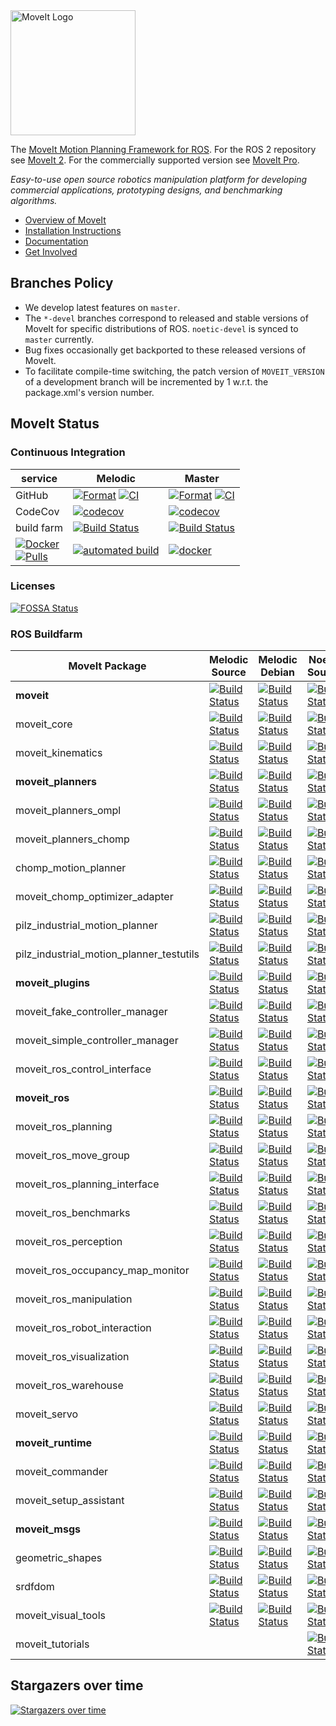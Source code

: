 <img src="https://moveit.ros.org/assets/logo/moveit_logo-black.png" alt="MoveIt Logo" width="200"/>

The [MoveIt Motion Planning Framework for ROS](http://moveit.ros.org). For the ROS 2 repository see [MoveIt 2](https://github.com/moveit/moveit2). For the commercially supported version see [MoveIt Pro](http://picknik.ai/pro).

*Easy-to-use open source robotics manipulation platform for developing commercial applications, prototyping designs, and benchmarking algorithms.*

- [Overview of MoveIt](https://moveit.ros.org)
- [Installation Instructions](https://moveit.ros.org/install/)
- [Documentation](https://moveit.ros.org/documentation/source-code-api/)
- [Get Involved](https://moveit.ros.org/about/get_involved/)

## Branches Policy

- We develop latest features on `master`.
- The `*-devel` branches correspond to released and stable versions of MoveIt for specific distributions of ROS. `noetic-devel` is synced to `master` currently.
- Bug fixes occasionally get backported to these released versions of MoveIt.
- To facilitate compile-time switching, the patch version of `MOVEIT_VERSION` of a development branch will be incremented by 1 w.r.t. the package.xml's version number.

## MoveIt Status

### Continuous Integration

service    | Melodic | Master
---------- | ------- | ------
GitHub | [![Format](https://github.com/moveit/moveit/actions/workflows/format.yaml/badge.svg?branch=melodic-devel)](https://github.com/moveit/moveit/actions/workflows/format.yaml?query=branch%3Amelodic-devel) [![CI](https://github.com/moveit/moveit/actions/workflows/ci.yaml/badge.svg?branch=melodic-devel)](https://github.com/moveit/moveit/actions/workflows/ci.yaml?query=branch%3Amelodic-devel) | [![Format](https://github.com/moveit/moveit/actions/workflows/format.yaml/badge.svg?branch=master)](https://github.com/moveit/moveit/actions/workflows/format.yaml?query=branch%3Amaster) [![CI](https://github.com/moveit/moveit/actions/workflows/ci.yaml/badge.svg?branch=master)](https://github.com/moveit/moveit/actions/workflows/ci.yaml?query=branch%3Amaster) |
CodeCov | [![codecov](https://codecov.io/gh/moveit/moveit/branch/melodic-devel/graph/badge.svg?token=W7uHKcY0ly)](https://codecov.io/gh/moveit/moveit) | [![codecov](https://codecov.io/gh/moveit/moveit/branch/master/graph/badge.svg?token=W7uHKcY0ly)](https://codecov.io/gh/moveit/moveit) |
build farm | [![Build Status](https://build.ros.org/buildStatus/icon?job=Mdev__moveit__ubuntu_bionic_amd64)](https://build.ros.org/job/Mdev__moveit__ubuntu_bionic_amd64) | [![Build Status](https://build.ros.org/buildStatus/icon?job=Ndev__moveit__ubuntu_focal_amd64)](https://build.ros.org/job/Ndev__moveit__ubuntu_focal_amd64/) |
| [![Docker](https://img.shields.io/docker/stars/moveit/moveit.svg)](https://registry.hub.docker.com/moveit/moveit)<br>[![Pulls](https://img.shields.io/docker/pulls/moveit/moveit.svg?maxAge=2592000)](https://hub.docker.com/r/moveit/moveit) | [![automated build](https://img.shields.io/docker/automated/moveit/moveit.svg?maxAge=2592000)](https://hub.docker.com/r/moveit/moveit) | [![docker](https://github.com/moveit/moveit/actions/workflows/docker.yaml/badge.svg?branch=master)](https://github.com/moveit/moveit/actions/workflows/docker.yaml?query=branch%3Amaster) |

### Licenses

[![FOSSA Status](https://app.fossa.com/api/projects/git%2Bgithub.com%2Fros-planning%2Fmoveit.svg?type=shield)](https://app.fossa.com/projects/git%2Bgithub.com%2Fros-planning%2Fmoveit?ref=badge_shield)


### ROS Buildfarm

MoveIt Package | Melodic Source | Melodic Debian | Noetic Source | Noetic Debian
-------------- | -------------- | -------------- | ------------- | -------------
**moveit** | [![Build Status](https://build.ros.org/buildStatus/icon?job=Msrc_uB__moveit__ubuntu_bionic__source)](https://build.ros.org/view/Msrc_uB/job/Msrc_uB__moveit__ubuntu_bionic__source) | [![Build Status](https://build.ros.org/buildStatus/icon?job=Mbin_uB64__moveit__ubuntu_bionic_amd64__binary)](https://build.ros.org/view/Mbin_uB64/job/Mbin_uB64__moveit__ubuntu_bionic_amd64__binary) | [![Build Status](https://build.ros.org/buildStatus/icon?job=Nsrc_uF__moveit__ubuntu_focal__source)](https://build.ros.org/view/Nsrc_uF/job/Nsrc_uF__moveit__ubuntu_focal__source) | [![Build Status](https://build.ros.org/buildStatus/icon?job=Nbin_uF64__moveit__ubuntu_focal_amd64__binary)](https://build.ros.org/view/Nbin_uF64/job/Nbin_uF64__moveit__ubuntu_focal_amd64__binary)
moveit_core | [![Build Status](https://build.ros.org/buildStatus/icon?job=Msrc_uB__moveit_core__ubuntu_bionic__source)](https://build.ros.org/view/Msrc_uB/job/Msrc_uB__moveit_core__ubuntu_bionic__source) | [![Build Status](https://build.ros.org/buildStatus/icon?job=Mbin_uB64__moveit_core__ubuntu_bionic_amd64__binary)](https://build.ros.org/view/Mbin_uB64/job/Mbin_uB64__moveit_core__ubuntu_bionic_amd64__binary) | [![Build Status](https://build.ros.org/buildStatus/icon?job=Nsrc_uF__moveit_core__ubuntu_focal__source)](https://build.ros.org/view/Nsrc_uF/job/Nsrc_uF__moveit_core__ubuntu_focal__source) | [![Build Status](https://build.ros.org/buildStatus/icon?job=Nbin_uF64__moveit_core__ubuntu_focal_amd64__binary)](https://build.ros.org/view/Nbin_uF64/job/Nbin_uF64__moveit_core__ubuntu_focal_amd64__binary)
moveit_kinematics | [![Build Status](https://build.ros.org/buildStatus/icon?job=Msrc_uB__moveit_kinematics__ubuntu_bionic__source)](https://build.ros.org/view/Msrc_uB/job/Msrc_uB__moveit_kinematics__ubuntu_bionic__source) | [![Build Status](https://build.ros.org/buildStatus/icon?job=Mbin_uB64__moveit_kinematics__ubuntu_bionic_amd64__binary)](https://build.ros.org/view/Mbin_uB64/job/Mbin_uB64__moveit_kinematics__ubuntu_bionic_amd64__binary) | [![Build Status](https://build.ros.org/buildStatus/icon?job=Nsrc_uF__moveit_kinematics__ubuntu_focal__source)](https://build.ros.org/view/Nsrc_uF/job/Nsrc_uF__moveit_kinematics__ubuntu_focal__source) | [![Build Status](https://build.ros.org/buildStatus/icon?job=Nbin_uF64__moveit_kinematics__ubuntu_focal_amd64__binary)](https://build.ros.org/view/Nbin_uF64/job/Nbin_uF64__moveit_kinematics__ubuntu_focal_amd64__binary)
**moveit_planners** | [![Build Status](https://build.ros.org/buildStatus/icon?job=Msrc_uB__moveit_planners__ubuntu_bionic__source)](https://build.ros.org/view/Msrc_uB/job/Msrc_uB__moveit_planners__ubuntu_bionic__source) | [![Build Status](https://build.ros.org/buildStatus/icon?job=Mbin_uB64__moveit_planners__ubuntu_bionic_amd64__binary)](https://build.ros.org/view/Mbin_uB64/job/Mbin_uB64__moveit_planners__ubuntu_bionic_amd64__binary) | [![Build Status](https://build.ros.org/buildStatus/icon?job=Nsrc_uF__moveit_planners__ubuntu_focal__source)](https://build.ros.org/view/Nsrc_uF/job/Nsrc_uF__moveit_planners__ubuntu_focal__source) | [![Build Status](https://build.ros.org/buildStatus/icon?job=Nbin_uF64__moveit_planners__ubuntu_focal_amd64__binary)](https://build.ros.org/view/Nbin_uF64/job/Nbin_uF64__moveit_planners__ubuntu_focal_amd64__binary)
moveit_planners_ompl | [![Build Status](https://build.ros.org/buildStatus/icon?job=Msrc_uB__moveit_planners_ompl__ubuntu_bionic__source)](https://build.ros.org/view/Msrc_uB/job/Msrc_uB__moveit_planners_ompl__ubuntu_bionic__source) | [![Build Status](https://build.ros.org/buildStatus/icon?job=Mbin_uB64__moveit_planners_ompl__ubuntu_bionic_amd64__binary)](https://build.ros.org/view/Mbin_uB64/job/Mbin_uB64__moveit_planners_ompl__ubuntu_bionic_amd64__binary) | [![Build Status](https://build.ros.org/buildStatus/icon?job=Nsrc_uF__moveit_planners_ompl__ubuntu_focal__source)](https://build.ros.org/view/Nsrc_uF/job/Nsrc_uF__moveit_planners_ompl__ubuntu_focal__source) | [![Build Status](https://build.ros.org/buildStatus/icon?job=Nbin_uF64__moveit_planners_ompl__ubuntu_focal_amd64__binary)](https://build.ros.org/view/Nbin_uF64/job/Nbin_uF64__moveit_planners_ompl__ubuntu_focal_amd64__binary)
moveit_planners_chomp | [![Build Status](https://build.ros.org/buildStatus/icon?job=Msrc_uB__moveit_planners_chomp__ubuntu_bionic__source)](https://build.ros.org/view/Msrc_uB/job/Msrc_uB__moveit_planners_chomp__ubuntu_bionic__source) | [![Build Status](https://build.ros.org/buildStatus/icon?job=Mbin_uB64__moveit_planners_chomp__ubuntu_bionic_amd64__binary)](https://build.ros.org/view/Mbin_uB64/job/Mbin_uB64__moveit_planners_chomp__ubuntu_bionic_amd64__binary) | [![Build Status](https://build.ros.org/buildStatus/icon?job=Nsrc_uF__moveit_planners_chomp__ubuntu_focal__source)](https://build.ros.org/view/Nsrc_uF/job/Nsrc_uF__moveit_planners_chomp__ubuntu_focal__source) | [![Build Status](https://build.ros.org/buildStatus/icon?job=Nbin_uF64__moveit_planners_chomp__ubuntu_focal_amd64__binary)](https://build.ros.org/view/Nbin_uF64/job/Nbin_uF64__moveit_planners_chomp__ubuntu_focal_amd64__binary)
chomp_motion_planner | [![Build Status](https://build.ros.org/buildStatus/icon?job=Msrc_uB__chomp_motion_planner__ubuntu_bionic__source)](https://build.ros.org/view/Msrc_uB/job/Msrc_uB__chomp_motion_planner__ubuntu_bionic__source) | [![Build Status](https://build.ros.org/buildStatus/icon?job=Mbin_uB64__chomp_motion_planner__ubuntu_bionic_amd64__binary)](https://build.ros.org/view/Mbin_uB64/job/Mbin_uB64__chomp_motion_planner__ubuntu_bionic_amd64__binary) | [![Build Status](https://build.ros.org/buildStatus/icon?job=Nsrc_uF__chomp_motion_planner__ubuntu_focal__source)](https://build.ros.org/view/Nsrc_uF/job/Nsrc_uF__chomp_motion_planner__ubuntu_focal__source) | [![Build Status](https://build.ros.org/buildStatus/icon?job=Nbin_uF64__chomp_motion_planner__ubuntu_focal_amd64__binary)](https://build.ros.org/view/Nbin_uF64/job/Nbin_uF64__chomp_motion_planner__ubuntu_focal_amd64__binary)
moveit_chomp_optimizer_adapter | [![Build Status](https://build.ros.org/buildStatus/icon?job=Msrc_uB__moveit_chomp_optimizer_adapter__ubuntu_bionic__source)](https://build.ros.org/view/Msrc_uB/job/Msrc_uB__moveit_chomp_optimizer_adapter__ubuntu_bionic__source) | [![Build Status](https://build.ros.org/buildStatus/icon?job=Mbin_uB64__moveit_chomp_optimizer_adapter__ubuntu_bionic_amd64__binary)](https://build.ros.org/view/Mbin_uB64/job/Mbin_uB64__moveit_chomp_optimizer_adapter__ubuntu_bionic_amd64__binary) | [![Build Status](https://build.ros.org/buildStatus/icon?job=Nsrc_uF__moveit_chomp_optimizer_adapter__ubuntu_focal__source)](https://build.ros.org/view/Nsrc_uF/job/Nsrc_uF__moveit_chomp_optimizer_adapter__ubuntu_focal__source) | [![Build Status](https://build.ros.org/buildStatus/icon?job=Nbin_uF64__moveit_chomp_optimizer_adapter__ubuntu_focal_amd64__binary)](https://build.ros.org/view/Nbin_uF64/job/Nbin_uF64__moveit_chomp_optimizer_adapter__ubuntu_focal_amd64__binary)
pilz_industrial_motion_planner | [![Build Status](https://build.ros.org/buildStatus/icon?job=Msrc_uB__pilz_industrial_motion_planner__ubuntu_bionic__source)](https://build.ros.org/view/Msrc_uB/job/Msrc_uB__pilz_industrial_motion_planner__ubuntu_bionic__source) | [![Build Status](https://build.ros.org/buildStatus/icon?job=Mbin_uB64__pilz_industrial_motion_planner__ubuntu_bionic_amd64__binary)](https://build.ros.org/view/Mbin_uB64/job/Mbin_uB64__pilz_industrial_motion_planner__ubuntu_bionic_amd64__binary) | [![Build Status](https://build.ros.org/buildStatus/icon?job=Nsrc_uF__pilz_industrial_motion_planner__ubuntu_focal__source)](https://build.ros.org/view/Nsrc_uF/job/Nsrc_uF__pilz_industrial_motion_planner__ubuntu_focal__source) | [![Build Status](https://build.ros.org/buildStatus/icon?job=Nbin_uF64__pilz_industrial_motion_planner__ubuntu_focal_amd64__binary)](https://build.ros.org/view/Nbin_uF64/job/Nbin_uF64__pilz_industrial_motion_planner__ubuntu_focal_amd64__binary)
pilz_industrial_motion_planner_testutils | [![Build Status](https://build.ros.org/buildStatus/icon?job=Msrc_uB__pilz_industrial_motion_planner_testutils__ubuntu_bionic__source)](https://build.ros.org/view/Msrc_uB/job/Msrc_uB__pilz_industrial_motion_planner_testutils__ubuntu_bionic__source) | [![Build Status](https://build.ros.org/buildStatus/icon?job=Mbin_uB64__pilz_industrial_motion_planner_testutils__ubuntu_bionic_amd64__binary)](https://build.ros.org/view/Mbin_uB64/job/Mbin_uB64__pilz_industrial_motion_planner_testutils__ubuntu_bionic_amd64__binary) | [![Build Status](https://build.ros.org/buildStatus/icon?job=Nsrc_uF__pilz_industrial_motion_planner_testutils__ubuntu_focal__source)](https://build.ros.org/view/Nsrc_uF/job/Nsrc_uF__pilz_industrial_motion_planner_testutils__ubuntu_focal__source) | [![Build Status](https://build.ros.org/buildStatus/icon?job=Nbin_uF64__pilz_industrial_motion_planner_testutils__ubuntu_focal_amd64__binary)](https://build.ros.org/view/Nbin_uF64/job/Nbin_uF64__pilz_industrial_motion_planner_testutils__ubuntu_focal_amd64__binary)
**moveit_plugins** | [![Build Status](https://build.ros.org/buildStatus/icon?job=Msrc_uB__moveit_plugins__ubuntu_bionic__source)](https://build.ros.org/view/Msrc_uB/job/Msrc_uB__moveit_plugins__ubuntu_bionic__source) | [![Build Status](https://build.ros.org/buildStatus/icon?job=Mbin_uB64__moveit_plugins__ubuntu_bionic_amd64__binary)](https://build.ros.org/view/Mbin_uB64/job/Mbin_uB64__moveit_plugins__ubuntu_bionic_amd64__binary) | [![Build Status](https://build.ros.org/buildStatus/icon?job=Nsrc_uF__moveit_plugins__ubuntu_focal__source)](https://build.ros.org/view/Nsrc_uF/job/Nsrc_uF__moveit_plugins__ubuntu_focal__source) | [![Build Status](https://build.ros.org/buildStatus/icon?job=Nbin_uF64__moveit_plugins__ubuntu_focal_amd64__binary)](https://build.ros.org/view/Nbin_uF64/job/Nbin_uF64__moveit_plugins__ubuntu_focal_amd64__binary)
moveit_fake_controller_manager | [![Build Status](https://build.ros.org/buildStatus/icon?job=Msrc_uB__moveit_fake_controller_manager__ubuntu_bionic__source)](https://build.ros.org/view/Msrc_uB/job/Msrc_uB__moveit_fake_controller_manager__ubuntu_bionic__source) | [![Build Status](https://build.ros.org/buildStatus/icon?job=Mbin_uB64__moveit_fake_controller_manager__ubuntu_bionic_amd64__binary)](https://build.ros.org/view/Mbin_uB64/job/Mbin_uB64__moveit_fake_controller_manager__ubuntu_bionic_amd64__binary) | [![Build Status](https://build.ros.org/buildStatus/icon?job=Nsrc_uF__moveit_fake_controller_manager__ubuntu_focal__source)](https://build.ros.org/view/Nsrc_uF/job/Nsrc_uF__moveit_fake_controller_manager__ubuntu_focal__source) | [![Build Status](https://build.ros.org/buildStatus/icon?job=Nbin_uF64__moveit_fake_controller_manager__ubuntu_focal_amd64__binary)](https://build.ros.org/view/Nbin_uF64/job/Nbin_uF64__moveit_fake_controller_manager__ubuntu_focal_amd64__binary)
moveit_simple_controller_manager | [![Build Status](https://build.ros.org/buildStatus/icon?job=Msrc_uB__moveit_simple_controller_manager__ubuntu_bionic__source)](https://build.ros.org/view/Msrc_uB/job/Msrc_uB__moveit_simple_controller_manager__ubuntu_bionic__source) | [![Build Status](https://build.ros.org/buildStatus/icon?job=Mbin_uB64__moveit_simple_controller_manager__ubuntu_bionic_amd64__binary)](https://build.ros.org/view/Mbin_uB64/job/Mbin_uB64__moveit_simple_controller_manager__ubuntu_bionic_amd64__binary) | [![Build Status](https://build.ros.org/buildStatus/icon?job=Nsrc_uF__moveit_simple_controller_manager__ubuntu_focal__source)](https://build.ros.org/view/Nsrc_uF/job/Nsrc_uF__moveit_simple_controller_manager__ubuntu_focal__source) | [![Build Status](https://build.ros.org/buildStatus/icon?job=Nbin_uF64__moveit_simple_controller_manager__ubuntu_focal_amd64__binary)](https://build.ros.org/view/Nbin_uF64/job/Nbin_uF64__moveit_simple_controller_manager__ubuntu_focal_amd64__binary)
moveit_ros_control_interface | [![Build Status](https://build.ros.org/buildStatus/icon?job=Msrc_uB__moveit_ros_control_interface__ubuntu_bionic__source)](https://build.ros.org/view/Msrc_uB/job/Msrc_uB__moveit_ros_control_interface__ubuntu_bionic__source) | [![Build Status](https://build.ros.org/buildStatus/icon?job=Mbin_uB64__moveit_ros_control_interface__ubuntu_bionic_amd64__binary)](https://build.ros.org/view/Mbin_uB64/job/Mbin_uB64__moveit_ros_control_interface__ubuntu_bionic_amd64__binary) | [![Build Status](https://build.ros.org/buildStatus/icon?job=Nsrc_uF__moveit_ros_control_interface__ubuntu_focal__source)](https://build.ros.org/view/Nsrc_uF/job/Nsrc_uF__moveit_ros_control_interface__ubuntu_focal__source) | [![Build Status](https://build.ros.org/buildStatus/icon?job=Nbin_uF64__moveit_ros_control_interface__ubuntu_focal_amd64__binary)](https://build.ros.org/view/Nbin_uF64/job/Nbin_uF64__moveit_ros_control_interface__ubuntu_focal_amd64__binary)
**moveit_ros** | [![Build Status](https://build.ros.org/buildStatus/icon?job=Msrc_uB__moveit_ros__ubuntu_bionic__source)](https://build.ros.org/view/Msrc_uB/job/Msrc_uB__moveit_ros__ubuntu_bionic__source) | [![Build Status](https://build.ros.org/buildStatus/icon?job=Mbin_uB64__moveit_ros__ubuntu_bionic_amd64__binary)](https://build.ros.org/view/Mbin_uB64/job/Mbin_uB64__moveit_ros__ubuntu_bionic_amd64__binary) | [![Build Status](https://build.ros.org/buildStatus/icon?job=Nsrc_uF__moveit_ros__ubuntu_focal__source)](https://build.ros.org/view/Nsrc_uF/job/Nsrc_uF__moveit_ros__ubuntu_focal__source) | [![Build Status](https://build.ros.org/buildStatus/icon?job=Nbin_uF64__moveit_ros__ubuntu_focal_amd64__binary)](https://build.ros.org/view/Nbin_uF64/job/Nbin_uF64__moveit_ros__ubuntu_focal_amd64__binary)
moveit_ros_planning | [![Build Status](https://build.ros.org/buildStatus/icon?job=Msrc_uB__moveit_ros_planning__ubuntu_bionic__source)](https://build.ros.org/view/Msrc_uB/job/Msrc_uB__moveit_ros_planning__ubuntu_bionic__source) | [![Build Status](https://build.ros.org/buildStatus/icon?job=Mbin_uB64__moveit_ros_planning__ubuntu_bionic_amd64__binary)](https://build.ros.org/view/Mbin_uB64/job/Mbin_uB64__moveit_ros_planning__ubuntu_bionic_amd64__binary) | [![Build Status](https://build.ros.org/buildStatus/icon?job=Nsrc_uF__moveit_ros_planning__ubuntu_focal__source)](https://build.ros.org/view/Nsrc_uF/job/Nsrc_uF__moveit_ros_planning__ubuntu_focal__source) | [![Build Status](https://build.ros.org/buildStatus/icon?job=Nbin_uF64__moveit_ros_planning__ubuntu_focal_amd64__binary)](https://build.ros.org/view/Nbin_uF64/job/Nbin_uF64__moveit_ros_planning__ubuntu_focal_amd64__binary)
moveit_ros_move_group | [![Build Status](https://build.ros.org/buildStatus/icon?job=Msrc_uB__moveit_ros_move_group__ubuntu_bionic__source)](https://build.ros.org/view/Msrc_uB/job/Msrc_uB__moveit_ros_move_group__ubuntu_bionic__source) | [![Build Status](https://build.ros.org/buildStatus/icon?job=Mbin_uB64__moveit_ros_move_group__ubuntu_bionic_amd64__binary)](https://build.ros.org/view/Mbin_uB64/job/Mbin_uB64__moveit_ros_move_group__ubuntu_bionic_amd64__binary) | [![Build Status](https://build.ros.org/buildStatus/icon?job=Nsrc_uF__moveit_ros_move_group__ubuntu_focal__source)](https://build.ros.org/view/Nsrc_uF/job/Nsrc_uF__moveit_ros_move_group__ubuntu_focal__source) | [![Build Status](https://build.ros.org/buildStatus/icon?job=Nbin_uF64__moveit_ros_move_group__ubuntu_focal_amd64__binary)](https://build.ros.org/view/Nbin_uF64/job/Nbin_uF64__moveit_ros_move_group__ubuntu_focal_amd64__binary)
moveit_ros_planning_interface | [![Build Status](https://build.ros.org/buildStatus/icon?job=Msrc_uB__moveit_ros_planning_interface__ubuntu_bionic__source)](https://build.ros.org/view/Msrc_uB/job/Msrc_uB__moveit_ros_planning_interface__ubuntu_bionic__source) | [![Build Status](https://build.ros.org/buildStatus/icon?job=Mbin_uB64__moveit_ros_planning_interface__ubuntu_bionic_amd64__binary)](https://build.ros.org/view/Mbin_uB64/job/Mbin_uB64__moveit_ros_planning_interface__ubuntu_bionic_amd64__binary) | [![Build Status](https://build.ros.org/buildStatus/icon?job=Nsrc_uF__moveit_ros_planning_interface__ubuntu_focal__source)](https://build.ros.org/view/Nsrc_uF/job/Nsrc_uF__moveit_ros_planning_interface__ubuntu_focal__source) | [![Build Status](https://build.ros.org/buildStatus/icon?job=Nbin_uF64__moveit_ros_planning_interface__ubuntu_focal_amd64__binary)](https://build.ros.org/view/Nbin_uF64/job/Nbin_uF64__moveit_ros_planning_interface__ubuntu_focal_amd64__binary)
moveit_ros_benchmarks | [![Build Status](https://build.ros.org/buildStatus/icon?job=Msrc_uB__moveit_ros_benchmarks__ubuntu_bionic__source)](https://build.ros.org/view/Msrc_uB/job/Msrc_uB__moveit_ros_benchmarks__ubuntu_bionic__source) | [![Build Status](https://build.ros.org/buildStatus/icon?job=Mbin_uB64__moveit_ros_benchmarks__ubuntu_bionic_amd64__binary)](https://build.ros.org/view/Mbin_uB64/job/Mbin_uB64__moveit_ros_benchmarks__ubuntu_bionic_amd64__binary) | [![Build Status](https://build.ros.org/buildStatus/icon?job=Nsrc_uF__moveit_ros_benchmarks__ubuntu_focal__source)](https://build.ros.org/view/Nsrc_uF/job/Nsrc_uF__moveit_ros_benchmarks__ubuntu_focal__source) | [![Build Status](https://build.ros.org/buildStatus/icon?job=Nbin_uF64__moveit_ros_benchmarks__ubuntu_focal_amd64__binary)](https://build.ros.org/view/Nbin_uF64/job/Nbin_uF64__moveit_ros_benchmarks__ubuntu_focal_amd64__binary)
moveit_ros_perception | [![Build Status](https://build.ros.org/buildStatus/icon?job=Msrc_uB__moveit_ros_perception__ubuntu_bionic__source)](https://build.ros.org/view/Msrc_uB/job/Msrc_uB__moveit_ros_perception__ubuntu_bionic__source) | [![Build Status](https://build.ros.org/buildStatus/icon?job=Mbin_uB64__moveit_ros_perception__ubuntu_bionic_amd64__binary)](https://build.ros.org/view/Mbin_uB64/job/Mbin_uB64__moveit_ros_perception__ubuntu_bionic_amd64__binary) | [![Build Status](https://build.ros.org/buildStatus/icon?job=Nsrc_uF__moveit_ros_perception__ubuntu_focal__source)](https://build.ros.org/view/Nsrc_uF/job/Nsrc_uF__moveit_ros_perception__ubuntu_focal__source) | [![Build Status](https://build.ros.org/buildStatus/icon?job=Nbin_uF64__moveit_ros_perception__ubuntu_focal_amd64__binary)](https://build.ros.org/view/Nbin_uF64/job/Nbin_uF64__moveit_ros_perception__ubuntu_focal_amd64__binary)
moveit_ros_occupancy_map_monitor | [![Build Status](https://build.ros.org/buildStatus/icon?job=Msrc_uB__moveit_ros_occupancy_map_monitor__ubuntu_bionic__source)](https://build.ros.org/view/Msrc_uB/job/Msrc_uB__moveit_ros_occupancy_map_monitor__ubuntu_bionic__source) | [![Build Status](https://build.ros.org/buildStatus/icon?job=Mbin_uB64__moveit_ros_occupancy_map_monitor__ubuntu_bionic_amd64__binary)](https://build.ros.org/view/Mbin_uB64/job/Mbin_uB64__moveit_ros_occupancy_map_monitor__ubuntu_bionic_amd64__binary) | [![Build Status](https://build.ros.org/buildStatus/icon?job=Nsrc_uF__moveit_ros_occupancy_map_monitor__ubuntu_focal__source)](https://build.ros.org/view/Nsrc_uF/job/Nsrc_uF__moveit_ros_occupancy_map_monitor__ubuntu_focal__source) | [![Build Status](https://build.ros.org/buildStatus/icon?job=Nbin_uF64__moveit_ros_occupancy_map_monitor__ubuntu_focal_amd64__binary)](https://build.ros.org/view/Nbin_uF64/job/Nbin_uF64__moveit_ros_occupancy_map_monitor__ubuntu_focal_amd64__binary)
moveit_ros_manipulation | [![Build Status](https://build.ros.org/buildStatus/icon?job=Msrc_uB__moveit_ros_manipulation__ubuntu_bionic__source)](https://build.ros.org/view/Msrc_uB/job/Msrc_uB__moveit_ros_manipulation__ubuntu_bionic__source) | [![Build Status](https://build.ros.org/buildStatus/icon?job=Mbin_uB64__moveit_ros_manipulation__ubuntu_bionic_amd64__binary)](https://build.ros.org/view/Mbin_uB64/job/Mbin_uB64__moveit_ros_manipulation__ubuntu_bionic_amd64__binary) | [![Build Status](https://build.ros.org/buildStatus/icon?job=Nsrc_uF__moveit_ros_manipulation__ubuntu_focal__source)](https://build.ros.org/view/Nsrc_uF/job/Nsrc_uF__moveit_ros_manipulation__ubuntu_focal__source) | [![Build Status](https://build.ros.org/buildStatus/icon?job=Nbin_uF64__moveit_ros_manipulation__ubuntu_focal_amd64__binary)](https://build.ros.org/view/Nbin_uF64/job/Nbin_uF64__moveit_ros_manipulation__ubuntu_focal_amd64__binary)
moveit_ros_robot_interaction | [![Build Status](https://build.ros.org/buildStatus/icon?job=Msrc_uB__moveit_ros_robot_interaction__ubuntu_bionic__source)](https://build.ros.org/view/Msrc_uB/job/Msrc_uB__moveit_ros_robot_interaction__ubuntu_bionic__source) | [![Build Status](https://build.ros.org/buildStatus/icon?job=Mbin_uB64__moveit_ros_robot_interaction__ubuntu_bionic_amd64__binary)](https://build.ros.org/view/Mbin_uB64/job/Mbin_uB64__moveit_ros_robot_interaction__ubuntu_bionic_amd64__binary) | [![Build Status](https://build.ros.org/buildStatus/icon?job=Nsrc_uF__moveit_ros_robot_interaction__ubuntu_focal__source)](https://build.ros.org/view/Nsrc_uF/job/Nsrc_uF__moveit_ros_robot_interaction__ubuntu_focal__source) | [![Build Status](https://build.ros.org/buildStatus/icon?job=Nbin_uF64__moveit_ros_robot_interaction__ubuntu_focal_amd64__binary)](https://build.ros.org/view/Nbin_uF64/job/Nbin_uF64__moveit_ros_robot_interaction__ubuntu_focal_amd64__binary)
moveit_ros_visualization | [![Build Status](https://build.ros.org/buildStatus/icon?job=Msrc_uB__moveit_ros_visualization__ubuntu_bionic__source)](https://build.ros.org/view/Msrc_uB/job/Msrc_uB__moveit_ros_visualization__ubuntu_bionic__source) | [![Build Status](https://build.ros.org/buildStatus/icon?job=Mbin_uB64__moveit_ros_visualization__ubuntu_bionic_amd64__binary)](https://build.ros.org/view/Mbin_uB64/job/Mbin_uB64__moveit_ros_visualization__ubuntu_bionic_amd64__binary) | [![Build Status](https://build.ros.org/buildStatus/icon?job=Nsrc_uF__moveit_ros_visualization__ubuntu_focal__source)](https://build.ros.org/view/Nsrc_uF/job/Nsrc_uF__moveit_ros_visualization__ubuntu_focal__source) | [![Build Status](https://build.ros.org/buildStatus/icon?job=Nbin_uF64__moveit_ros_visualization__ubuntu_focal_amd64__binary)](https://build.ros.org/view/Nbin_uF64/job/Nbin_uF64__moveit_ros_visualization__ubuntu_focal_amd64__binary)
moveit_ros_warehouse | [![Build Status](https://build.ros.org/buildStatus/icon?job=Msrc_uB__moveit_ros_warehouse__ubuntu_bionic__source)](https://build.ros.org/view/Msrc_uB/job/Msrc_uB__moveit_ros_warehouse__ubuntu_bionic__source) | [![Build Status](https://build.ros.org/buildStatus/icon?job=Mbin_uB64__moveit_ros_warehouse__ubuntu_bionic_amd64__binary)](https://build.ros.org/view/Mbin_uB64/job/Mbin_uB64__moveit_ros_warehouse__ubuntu_bionic_amd64__binary) | [![Build Status](https://build.ros.org/buildStatus/icon?job=Nsrc_uF__moveit_ros_warehouse__ubuntu_focal__source)](https://build.ros.org/view/Nsrc_uF/job/Nsrc_uF__moveit_ros_warehouse__ubuntu_focal__source) | [![Build Status](https://build.ros.org/buildStatus/icon?job=Nbin_uF64__moveit_ros_warehouse__ubuntu_focal_amd64__binary)](https://build.ros.org/view/Nbin_uF64/job/Nbin_uF64__moveit_ros_warehouse__ubuntu_focal_amd64__binary)
moveit_servo | [![Build Status](https://build.ros.org/buildStatus/icon?job=Msrc_uB__moveit_servo__ubuntu_bionic__source)](https://build.ros.org/view/Msrc_uB/job/Msrc_uB__moveit_servo__ubuntu_bionic__source) | [![Build Status](https://build.ros.org/buildStatus/icon?job=Mbin_uB64__moveit_servo__ubuntu_bionic_amd64__binary)](https://build.ros.org/view/Mbin_uB64/job/Mbin_uB64__moveit_servo__ubuntu_bionic_amd64__binary) | [![Build Status](https://build.ros.org/buildStatus/icon?job=Nsrc_uF__moveit_servo__ubuntu_focal__source)](https://build.ros.org/view/Nsrc_uF/job/Nsrc_uF__moveit_servo__ubuntu_focal__source) | [![Build Status](https://build.ros.org/buildStatus/icon?job=Nbin_uF64__moveit_servo__ubuntu_focal_amd64__binary)](https://build.ros.org/view/Nbin_uF64/job/Nbin_uF64__moveit_servo__ubuntu_focal_amd64__binary)
**moveit_runtime** | [![Build Status](https://build.ros.org/buildStatus/icon?job=Msrc_uB__moveit_runtime__ubuntu_bionic__source)](https://build.ros.org/view/Msrc_uB/job/Msrc_uB__moveit_runtime__ubuntu_bionic__source) | [![Build Status](https://build.ros.org/buildStatus/icon?job=Mbin_uB64__moveit_runtime__ubuntu_bionic_amd64__binary)](https://build.ros.org/view/Mbin_uB64/job/Mbin_uB64__moveit_runtime__ubuntu_bionic_amd64__binary) | [![Build Status](https://build.ros.org/buildStatus/icon?job=Nsrc_uF__moveit_runtime__ubuntu_focal__source)](https://build.ros.org/view/Nsrc_uF/job/Nsrc_uF__moveit_runtime__ubuntu_focal__source) | [![Build Status](https://build.ros.org/buildStatus/icon?job=Nbin_uF64__moveit_runtime__ubuntu_focal_amd64__binary)](https://build.ros.org/view/Nbin_uF64/job/Nbin_uF64__moveit_runtime__ubuntu_focal_amd64__binary)
moveit_commander | [![Build Status](https://build.ros.org/buildStatus/icon?job=Msrc_uB__moveit_commander__ubuntu_bionic__source)](https://build.ros.org/view/Msrc_uB/job/Msrc_uB__moveit_commander__ubuntu_bionic__source) | [![Build Status](https://build.ros.org/buildStatus/icon?job=Mbin_uB64__moveit_commander__ubuntu_bionic_amd64__binary)](https://build.ros.org/view/Mbin_uB64/job/Mbin_uB64__moveit_commander__ubuntu_bionic_amd64__binary) | [![Build Status](https://build.ros.org/buildStatus/icon?job=Nsrc_uF__moveit_commander__ubuntu_focal__source)](https://build.ros.org/view/Nsrc_uF/job/Nsrc_uF__moveit_commander__ubuntu_focal__source) | [![Build Status](https://build.ros.org/buildStatus/icon?job=Nbin_uF64__moveit_commander__ubuntu_focal_amd64__binary)](https://build.ros.org/view/Nbin_uF64/job/Nbin_uF64__moveit_commander__ubuntu_focal_amd64__binary)
moveit_setup_assistant | [![Build Status](https://build.ros.org/buildStatus/icon?job=Msrc_uB__moveit_setup_assistant__ubuntu_bionic__source)](https://build.ros.org/view/Msrc_uB/job/Msrc_uB__moveit_setup_assistant__ubuntu_bionic__source) | [![Build Status](https://build.ros.org/buildStatus/icon?job=Mbin_uB64__moveit_setup_assistant__ubuntu_bionic_amd64__binary)](https://build.ros.org/view/Mbin_uB64/job/Mbin_uB64__moveit_setup_assistant__ubuntu_bionic_amd64__binary) | [![Build Status](https://build.ros.org/buildStatus/icon?job=Nsrc_uF__moveit_setup_assistant__ubuntu_focal__source)](https://build.ros.org/view/Nsrc_uF/job/Nsrc_uF__moveit_setup_assistant__ubuntu_focal__source) | [![Build Status](https://build.ros.org/buildStatus/icon?job=Nbin_uF64__moveit_setup_assistant__ubuntu_focal_amd64__binary)](https://build.ros.org/view/Nbin_uF64/job/Nbin_uF64__moveit_setup_assistant__ubuntu_focal_amd64__binary)
**moveit_msgs** | [![Build Status](https://build.ros.org/buildStatus/icon?job=Msrc_uB__moveit_msgs__ubuntu_bionic__source)](https://build.ros.org/view/Msrc_uB/job/Msrc_uB__moveit_msgs__ubuntu_bionic__source) | [![Build Status](https://build.ros.org/buildStatus/icon?job=Mbin_uB64__moveit_msgs__ubuntu_bionic_amd64__binary)](https://build.ros.org/view/Mbin_uB64/job/Mbin_uB64__moveit_msgs__ubuntu_bionic_amd64__binary) | [![Build Status](https://build.ros.org/buildStatus/icon?job=Nsrc_uF__moveit_msgs__ubuntu_focal__source)](https://build.ros.org/view/Nsrc_uF/job/Nsrc_uF__moveit_msgs__ubuntu_focal__source) | [![Build Status](https://build.ros.org/buildStatus/icon?job=Nbin_uF64__moveit_msgs__ubuntu_focal_amd64__binary)](https://build.ros.org/view/Nbin_uF64/job/Nbin_uF64__moveit_msgs__ubuntu_focal_amd64__binary)
geometric_shapes | [![Build Status](https://build.ros.org/buildStatus/icon?job=Msrc_uB__geometric_shapes__ubuntu_bionic__source)](https://build.ros.org/view/Msrc_uB/job/Msrc_uB__geometric_shapes__ubuntu_bionic__source) | [![Build Status](https://build.ros.org/buildStatus/icon?job=Mbin_uB64__geometric_shapes__ubuntu_bionic_amd64__binary)](https://build.ros.org/view/Mbin_uB64/job/Mbin_uB64__geometric_shapes__ubuntu_bionic_amd64__binary) | [![Build Status](https://build.ros.org/buildStatus/icon?job=Nsrc_uF__geometric_shapes__ubuntu_focal__source)](https://build.ros.org/view/Nsrc_uF/job/Nsrc_uF__geometric_shapes__ubuntu_focal__source) | [![Build Status](https://build.ros.org/buildStatus/icon?job=Nbin_uF64__geometric_shapes__ubuntu_focal_amd64__binary)](https://build.ros.org/view/Nbin_uF64/job/Nbin_uF64__geometric_shapes__ubuntu_focal_amd64__binary)
srdfdom | [![Build Status](https://build.ros.org/buildStatus/icon?job=Msrc_uB__srdfdom__ubuntu_bionic__source)](https://build.ros.org/view/Msrc_uB/job/Msrc_uB__srdfdom__ubuntu_bionic__source) | [![Build Status](https://build.ros.org/buildStatus/icon?job=Mbin_uB64__srdfdom__ubuntu_bionic_amd64__binary)](https://build.ros.org/view/Mbin_uB64/job/Mbin_uB64__srdfdom__ubuntu_bionic_amd64__binary) | [![Build Status](https://build.ros.org/buildStatus/icon?job=Nsrc_uF__srdfdom__ubuntu_focal__source)](https://build.ros.org/view/Nsrc_uF/job/Nsrc_uF__srdfdom__ubuntu_focal__source) | [![Build Status](https://build.ros.org/buildStatus/icon?job=Nbin_uF64__srdfdom__ubuntu_focal_amd64__binary)](https://build.ros.org/view/Nbin_uF64/job/Nbin_uF64__srdfdom__ubuntu_focal_amd64__binary)
moveit_visual_tools | [![Build Status](https://build.ros.org/buildStatus/icon?job=Msrc_uB__moveit_visual_tools__ubuntu_bionic__source)](https://build.ros.org/view/Msrc_uB/job/Msrc_uB__moveit_visual_tools__ubuntu_bionic__source) | [![Build Status](https://build.ros.org/buildStatus/icon?job=Mbin_uB64__moveit_visual_tools__ubuntu_bionic_amd64__binary)](https://build.ros.org/view/Mbin_uB64/job/Mbin_uB64__moveit_visual_tools__ubuntu_bionic_amd64__binary) | [![Build Status](https://build.ros.org/buildStatus/icon?job=Nsrc_uF__moveit_visual_tools__ubuntu_focal__source)](https://build.ros.org/view/Nsrc_uF/job/Nsrc_uF__moveit_visual_tools__ubuntu_focal__source) | [![Build Status](https://build.ros.org/buildStatus/icon?job=Nbin_uF64__moveit_visual_tools__ubuntu_focal_amd64__binary)](https://build.ros.org/view/Nbin_uF64/job/Nbin_uF64__moveit_visual_tools__ubuntu_focal_amd64__binary)
moveit_tutorials |  |  | [![Build Status](https://build.ros.org/buildStatus/icon?job=Nsrc_uF__moveit_tutorials__ubuntu_focal__source)](https://build.ros.org/view/Nsrc_uF/job/Nsrc_uF__moveit_tutorials__ubuntu_focal__source) | [![Build Status](https://build.ros.org/buildStatus/icon?job=Nbin_uF64__moveit_tutorials__ubuntu_focal_amd64__binary)](https://build.ros.org/view/Nbin_uF64/job/Nbin_uF64__moveit_tutorials__ubuntu_focal_amd64__binary)


## Stargazers over time

[![Stargazers over time](https://starchart.cc/moveit/moveit.svg)](https://starchart.cc/moveit/moveit)
